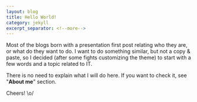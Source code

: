 ```yaml
---
layout: blog
title: Hello World!
category: jekyll 
excerpt_separator: <!--more-->
---
```


Most of the blogs born with a presentation first post relating who they are, or what do they want to do. I want to do something similar, but not a copy & paste, so I decided (after some fights customizing the theme) to start with a few words and a topic related to IT.
<!--more-->
There is no need to explain what I will do here. If you want to check it, see "**About me**" section. 

Cheers! \o/
